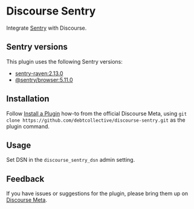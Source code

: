 # Discourse Sentry

Integrate [Sentry](https://sentry.io) with Discourse.

## Sentry versions

This plugin uses the following Sentry versions:

- [sentry-raven:2.13.0](https://rubygems.org/gems/sentry-raven/versions/2.13.0)
- [@sentry/browser:5.11.0](https://www.npmjs.com/package/@sentry/browser/v/5.11.0)

## Installation

Follow [Install a Plugin](https://meta.discourse.org/t/install-a-plugin/19157)
how-to from the official Discourse Meta, using `git clone https://github.com/debtcollective/discourse-sentry.git`
as the plugin command.

## Usage

Set DSN in the `discourse_sentry_dsn` admin setting.

## Feedback

If you have issues or suggestions for the plugin, please bring them up on
[Discourse Meta](https://meta.discourse.org).
